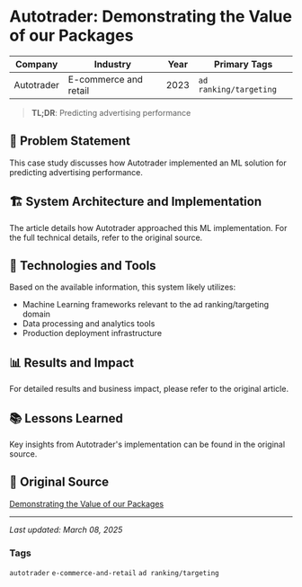 # Autotrader: Demonstrating the Value of our Packages

| Company | Industry | Year | Primary Tags | 
|---------|----------|------|--------------|
| Autotrader | E-commerce and retail | 2023 | `ad ranking/targeting` |

> **TL;DR**: Predicting advertising performance

## 📝 Problem Statement

This case study discusses how Autotrader implemented an ML solution for predicting advertising performance.

## 🏗️ System Architecture and Implementation

The article details how Autotrader approached this ML implementation. For the full technical details, refer to the original source.

## 🔧 Technologies and Tools

Based on the available information, this system likely utilizes:

- Machine Learning frameworks relevant to the ad ranking/targeting domain
- Data processing and analytics tools
- Production deployment infrastructure

## 📊 Results and Impact

For detailed results and business impact, please refer to the original article.

## 📚 Lessons Learned

Key insights from Autotrader's implementation can be found in the original source.

## 🔗 Original Source

[Demonstrating the Value of our Packages](https://engineering.autotrader.co.uk/2023/03/24/demonstrating-the-value-of-our-advertising-packages.html)

---

*Last updated: March 08, 2025*

### Tags

`autotrader` `e-commerce-and-retail` `ad ranking/targeting`
